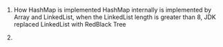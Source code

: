 1. How HashMap is implemented
HashMap internally is implemented by Array and LinkedList, when the LinkedList length is greater than 8, JDK replaced LinkedList with RedBlack Tree

2. 
<!--stackedit_data:
eyJoaXN0b3J5IjpbLTE5MTQ5MzMzNTBdfQ==
-->